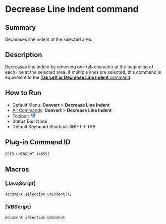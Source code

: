 # Decrease Line Indent command

## Summary

Decreases line indent at the selected area.

## Description

Decreases line indent by removing one tab character at the beginning of each line
at the selected area. If multiple lines are selected, this command is equivalent
to the [**Tab Left or Decrease Line Indent** command](../edit/shift_tab).

## How to Run

- Default Menu: **Convert** \> **Decrease Line Indent**
- [All Commands](../tools/all_commands): **Convert** \> **Decrease Line Indent**
- Toolbar: ![](../../images/unindent.png)
- Status Bar: None
- Default Keyboard Shortcut: SHIFT + TAB

## Plug-in Command ID

```
EEID_UNINDENT (4359)
```

## Macros

### \[JavaScript\]

```
document.selection.UnIndent();
```

### \[VBScript\]

```
document.selection.UnIndent
```
